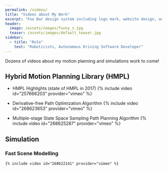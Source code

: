 ```yaml
---
permalink: /videos/
title: "Videos about My Work"
excerpt: "Foo Bar design system including logo mark, website design, and branding applications."
header:
  image: /assets/images/funny_s.jpg
  teaser: /assets/images/default_teaser.jpg
sidebar:
  - title: "Role"
    text: "Roboticists, Autonomous Driving Software Developer"
---
```

Dozens of videos about my motion planning and simulations work to come!


## Hybrid Motion Planning Library (HMPL)
* HMPL Highlights (state of HMPL in 2017)
    {% include video id="257666203" provider="vimeo" %}

* Derivative-free Path Optimization Algorithm
    {% include video id="268623653" provider="vimeo" %}

* Multiple-stage State Space Sampling Path Planning Algorithm
    {% include video id="268625287" provider="vimeo" %}


## Simulation
### Fast Scene Modelling
    {% include video id="268622141" provider="vimeo" %}
